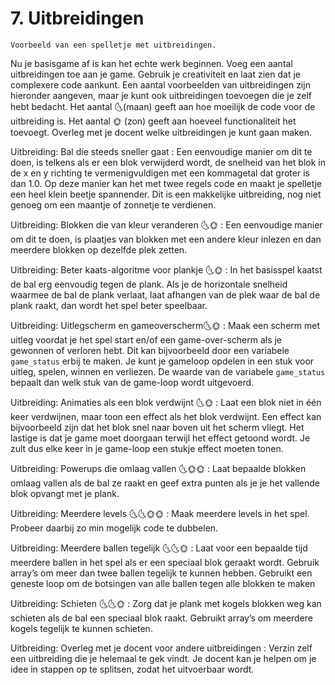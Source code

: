 # 7. Uitbreidingen

```{figure} scherm7.png
Voorbeeld van een spelletje met uitbreidingen.
```

Nu je basisgame af is kan het echte werk beginnen. Voeg een aantal uitbreidingen toe aan je game. Gebruik je creativiteit en laat zien dat je complexere code aankunt. Een aantal voorbeelden van uitbreidingen zijn hieronder aangeven, maar je kunt ook uitbreidingen toevoegen die je zelf hebt bedacht. Het aantal 🌜(maan) geeft aan hoe moeilijk de code voor de uitbreiding is. Het aantal 🌞 (zon) geeft aan hoeveel functionaliteit het toevoegt. Overleg met je docent welke uitbreidingen je kunt gaan maken.

Uitbreiding: Bal die steeds sneller gaat 
: Een eenvoudige manier om dit te doen, is telkens als er een blok verwijderd wordt, de snelheid van het blok in de x en y richting te vermenigvuldigen met een kommagetal dat groter is dan 1.0. Op deze manier kan het met twee regels code en maakt je spelletje een heel klein beetje spannender. Dit is een makkelijke uitbreiding, nog niet genoeg om een maantje of zonnetje te verdienen.

Uitbreiding: Blokken die van kleur veranderen 🌜🌞
: Een eenvoudige manier om dit te doen, is plaatjes van blokken met een andere kleur inlezen en dan meerdere blokken op dezelfde plek zetten.

Uitbreiding: Beter kaats-algoritme voor plankje 🌜🌞
: In het basisspel kaatst de bal erg eenvoudig tegen de plank. Als je de horizontale snelheid waarmee de bal de plank verlaat, laat afhangen van de plek waar de bal de plank raakt, dan wordt het spel beter speelbaar.

Uitbreiding: Uitlegscherm en gameoverscherm🌜🌞
: Maak een scherm met uitleg voordat je het spel start en/of een game-over-scherm als je gewonnen of verloren hebt. Dit kan bijvoorbeeld door een variabele `game_status` erbij te maken. Je kunt je gameloop opdelen in een stuk voor uitleg, spelen, winnen en verliezen. De waarde van de variabele `game_status` bepaalt dan welk stuk van de game-loop wordt uitgevoerd.

Uitbreiding: Animaties als een blok verdwijnt 🌜🌞
: Laat een blok niet in één keer verdwijnen, maar toon een effect als het blok verdwijnt. Een effect kan bijvoorbeeld zijn dat het blok snel naar boven uit het scherm vliegt. Het lastige is dat je game moet doorgaan terwijl het effect getoond wordt. Je zult dus elke keer in je game-loop een stukje effect moeten tonen.

Uitbreiding: Powerups die omlaag vallen 🌜🌞🌞
: Laat bepaalde blokken omlaag vallen als de bal ze raakt en geef extra punten als je je het vallende blok opvangt met je plank.

Uitbreiding: Meerdere levels 🌜🌜🌞🌞
: Maak meerdere levels in het spel. Probeer daarbij zo min mogelijk code te dubbelen.

Uitbreiding: Meerdere ballen tegelijk 🌜🌜🌞
: Laat voor een bepaalde tijd meerdere ballen in het spel als er een speciaal blok geraakt wordt.
Gebruik array’s om meer dan twee ballen tegelijk te kunnen hebben. Gebruikt een geneste loop om de botsingen van alle ballen tegen alle blokken te maken

Uitbreiding: Schieten 🌜🌜🌞
: Zorg dat je plank met kogels blokken weg kan schieten als de bal een speciaal blok raakt. 
Gebruikt array’s om meerdere kogels tegelijk te kunnen schieten.

Uitbreiding: Overleg met je docent voor andere uitbreidingen
: Verzin zelf een uitbreiding die je helemaal te gek vindt. Je docent kan je helpen om je idee in stappen op te splitsen, zodat het uitvoerbaar wordt. 

